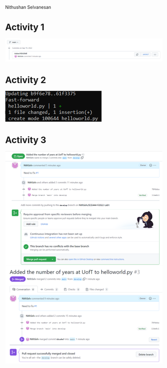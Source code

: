 Nithushan Selvanesan

# Activity 1
![Screenshot of commit in Activity1.png](https://github.com/NithSelv/ECE444-F2022-Lab1/blob/main/Activity1.png "Activity1.png")

# Activity 2
![Screenshot of merge in Activity2.png](https://github.com/NithSelv/ECE444-F2022-Lab1/blob/main/Activity2.png "Activity2.png")

# Activity 3
![Screenshot of merge in Activity3_1.png](https://github.com/NithSelv/ECE444-F2022-Lab1/blob/main/Activity3_1.png "Activity3_1.png")
![Screenshot of merge in Activity3_2.png](https://github.com/NithSelv/ECE444-F2022-Lab1/blob/main/Activity3_2.png "Activity3_2.png")
